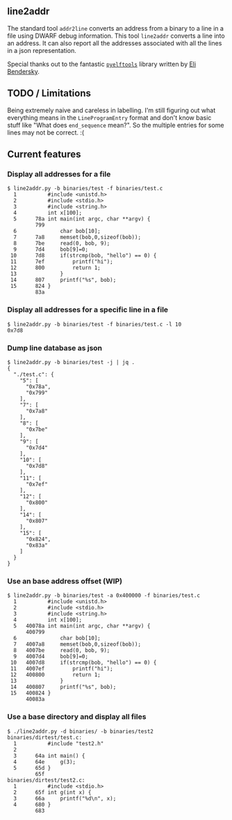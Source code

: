 ## line2addr

The standard tool `addr2line` converts an address from a binary to a line
in a file using DWARF debug information. This tool `line2addr` converts a line
into an address. It can also report all the addresses associated with
all the lines in a json representation.

Special thanks out to the fantastic [`pyelftools`](https://github.com/eliben/pyelftools)
library written by [Eli Bendersky](https://github.com/eliben/).

## TODO / Limitations
Being extremely naive and careless in labelling. I'm still figuring out what everything
means in the `LineProgramEntry` format and don't know basic stuff like "What does
`end_sequence` mean?". So the multiple entries for some lines may not be correct. :(

## Current features
### Display all addresses for a file
```
$ line2addr.py -b binaries/test -f binaries/test.c
  1          #include <unistd.h>
  2          #include <stdio.h>
  3          #include <string.h>
  4          int x[100];
  5      78a int main(int argc, char **argv) {
         799
  6              char bob[10];
  7      7a8     memset(bob,0,sizeof(bob));
  8      7be     read(0, bob, 9);
  9      7d4     bob[9]=0;
 10      7d8     if(strcmp(bob, "hello") == 0) {
 11      7ef         printf("hi");
 12      800         return 1;
 13              }
 14      807     printf("%s", bob);
 15      824 }
         83a
```
### Display all addresses for a specific line in a file
```
$ line2addr.py -b binaries/test -f binaries/test.c -l 10
0x7d8
```
### Dump line database as json
```
$ line2addr.py -b binaries/test -j | jq .
{
  "./test.c": {
    "5": [
      "0x78a",
      "0x799"
    ],
    "7": [
      "0x7a8"
    ],
    "8": [
      "0x7be"
    ],
    "9": [
      "0x7d4"
    ],
    "10": [
      "0x7d8"
    ],
    "11": [
      "0x7ef"
    ],
    "12": [
      "0x800"
    ],
    "14": [
      "0x807"
    ],
    "15": [
      "0x824",
      "0x83a"
    ]
  }
}
```
### Use an base address offset (WIP)
```
$ line2addr.py -b binaries/test -a 0x400000 -f binaries/test.c
  1          #include <unistd.h>
  2          #include <stdio.h>
  3          #include <string.h>
  4          int x[100];
  5   40078a int main(int argc, char **argv) {
      400799
  6              char bob[10];
  7   4007a8     memset(bob,0,sizeof(bob));
  8   4007be     read(0, bob, 9);
  9   4007d4     bob[9]=0;
 10   4007d8     if(strcmp(bob, "hello") == 0) {
 11   4007ef         printf("hi");
 12   400800         return 1;
 13              }
 14   400807     printf("%s", bob);
 15   400824 }
      40083a

```
### Use a base directory and display all files
```
$ ./line2addr.py -d binaries/ -b binaries/test2
binaries/dirtest/test.c:
  1          #include "test2.h"
  2          
  3      64a int main() {
  4      64e     g(3);
  5      65d }
         65f
binaries/dirtest/test2.c:
  1          #include <stdio.h>
  2      65f int g(int x) {
  3      66a     printf("%d\n", x);
  4      680 }
         683
```
